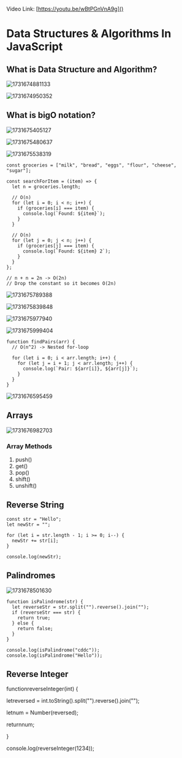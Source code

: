 Video Link: [https://youtu.be/wBtPGnVnA9g]()

# Data Structures & Algorithms In JavaScript

## What is Data Structure and Algorithm?

![1731674881133](image/readme/1731674881133.png)

![1731674950352](image/readme/1731674950352.png)

## What is bigO notation?

![1731675405127](image/readme/1731675405127.png)

![1731675480637](image/readme/1731675480637.png)

![1731675538319](image/readme/1731675538319.png)

```
const groceries = ["milk", "bread", "eggs", "flour", "cheese", "sugar"];

const searchForItem = (item) => {
  let n = groceries.length;

  // O(n)
  for (let i = 0; i < n; i++) {
    if (groceries[i] === item) {
      console.log(`Found: ${item}`);
    }
  }

  // O(n)
  for (let j = 0; j < n; j++) {
    if (groceries[j] === item) {
      console.log(`Found: ${item} 2`);
    }
  }
};

// n + n = 2n -> O(2n)
// Drop the constant so it becomes O(2n)
```

![1731675789388](image/readme/1731675789388.png)

![1731675839848](image/readme/1731675839848.png)

![1731675977940](image/readme/1731675977940.png)

![1731675999404](image/readme/1731675999404.png)

```
function findPairs(arr) {
  // O(n^2) -> Nested for-loop
  
  for (let i = 0; i < arr.length; i++) {
    for (let j = i + 1; j < arr.length; j++) {
      console.log(`Pair: ${arr[i]}, ${arr[j]}`);
    }
  }
}
```

![1731676595459](image/readme/1731676595459.png)

## Arrays

![1731676982703](image/readme/1731676982703.png)

### Array Methods

1. push()
2. get()
3. pop()
4. shift()
5. unshift()

## Reverse String

```
const str = "Hello";
let newStr = "";

for (let i = str.length - 1; i >= 0; i--) {
  newStr += str[i];
}

console.log(newStr);

```

## Palindromes

![1731678501630](image/readme/1731678501630.png)

```
function isPalindrome(str) {
  let reverseStr = str.split("").reverse().join("");
  if (reverseStr === str) {
    return true;
  } else {
    return false;
  }
}

console.log(isPalindrome("cddc"));
console.log(isPalindrome("Hello"));
```

## Reverse Integer

functionreverseInteger(int) {

  letreversed = int.toString().split("").reverse().join("");

  letnum = Number(reversed);

  returnnum;

}

console.log(reverseInteger(1234));
